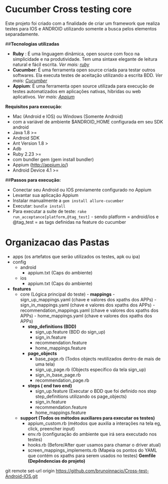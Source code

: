 

Cucumber Cross testing core
================================

Este projeto foi criado com a finalidade de criar um framework que realiza testes para IOS e ANDROID utilizando somente a busca pelos elementos separadamente.

##**Tecnologias utilizadas**
 
 - **Ruby** : É uma linguagem dinâmica, open source com foco na simplicidade e na produtividade. Tem uma sintaxe elegante de leitura natural e fácil escrita. *Ver mais: [ruby](https://www.ruby-lang.org/pt/)*
 - **Cucumber**: É uma ferramenta open source criada para testar outros softwares. Ela executa testes de aceitação utilizando a escrita BDD. *Ver mais: [Cucumber](cucumber.io)*
 - **Appium**: É uma ferramenta open source utilizada para execução de testes automatizados em aplicações nativas, híbridas ou web aplicativos. *Ver mais: [Appium](http://appium.io/)*

**Requisitos para execução**:

 - Mac (Android e IOS) ou Windows (Somente Android) 
  - com a variável de ambiente $ANDROID_HOME configurada em seu SDK android
 - Java 1.8 >=
 - Android SDK
 - Ant Version 1.8 >
 - Adb
 - Ruby 2.23 >=
 - com bundler gem (gem install bundler)
 - Appium (http://appium.io/)
 - Android Device 4.1 >=

##**Passos para execução:**

 - Conectar seu Android ou IOS previamente configurado no Appium
 - Levantar sua aplicação Appium
 - Instalar manualmente a `gem install allure-cucumber`
 -  Executar: `bundle install`
 - Para executar a suite de teste: `rake run_acceptance[platform,@tag_test]` - sendo platform = android/ios e @tag_test = as tags definidas na feature do cucumber



**Organizacao das Pastas**
================================
- apps (os artefatos que serão utilizados os testes, apk ou ipa)
- config
  - android
    - appium.txt (Caps do ambiente)
  - ios
    - appium.txt (Caps do ambiente)
- **features**
    - core (Lógica principal do teste)
          - **mappings**
             - sign_up_mappings.yaml (chave e valores dos xpaths dos APPs)
             - sign_in_mappings.yaml (chave e valores dos xpaths dos APPs)
             - recommendation_mappings.yaml (chave e valores dos xpaths dos APPs)
             - home_mappings.yaml (chave e valores dos xpaths dos APPs)
         - **step_definitions (BDD)**
             - sign_up.feature (BDD do sign_up)
             - sign_in.feature
             - recommendation.feature
             - home_mappings.feature
         - **page_objects**
             - base_page.rb (Todos objects reutilizados dentro de mais de uma tela)
             - sign_up_page.rb (Objects específico da tela sign_up)
             - sign_in_base_page.rb
             - recommendation_page.rb
         - **steps ( end two end)**
             - sign_up.feature (Executar o BDD que foi definido nos step step_definitions utilizando os page_objects)
             - sign_in.feature
             - recommendation.feature
             - home_mappings.feature
     - **support (Todos os métodos auxiliares para executar os testes)**
         - appium_custom.rb (métodos que auxilia a interações na tela eg, click, preencher input)
         - env.rb (configuração do ambiente que irá sera executado nos testes)
         - hooks.rb (Before/After quer usamos para chamar o driver atual)
         - screen_mappings_implements.rb (Mapeia os pontos do YAML que contém os xpaths para serem usados no testes)
**Gemfile (Depêndencias do projeto)**


git remote set-url origin https://github.com/brunoinnacio/Cross-test-Android-IOS.git